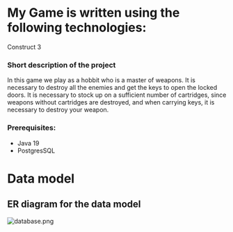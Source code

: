 # My Game is written using the following technologies:

Construct 3

### Short description of the project

In this game we play as a hobbit who is a master of weapons. It is necessary to destroy all the enemies and get the
keys to open the locked doors. It is necessary to stock up on a sufficient number of cartridges, since weapons without 
cartridges are destroyed, and when carrying keys, it is necessary to destroy your weapon.

### Prerequisites:

- Java 19
- PostgresSQL

# Data model

## ER diagram for the data model

![database.png](src%2Fmain%2Fresources%2Fimg%2Fdatabase.png)
